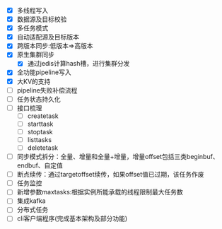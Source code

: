 - [x] 多线程写入
- [x] 数据源及目标校验
- [x] 多任务模式
- [x] 自动适配源及目标版本
- [x] 跨版本同步:低版本=>高版本
- [x] 原生集群同步
  - [x] 通过jedis计算hash槽，进行集群分发 
- [x] 全功能pipeline写入
- [x] 大KV的支持
- [ ] pipeline失败补偿流程
- [ ]  任务状态持久化
- [ ] 接口梳理
  - [ ] createtask
  - [ ] starttask
  - [ ] stoptask
  - [ ] listtasks
  - [ ] deletetask  
- [ ] 同步模式拆分：全量、增量和全量+增量，增量offset包括三类beginbuf、endbuf、自定值
- [ ]  断点续传：通过targetoffset续传，如果offset值已过期，该任务作废
- [ ] 任务监控
- [ ] 新增参数maxtasks:根据实例所能承载的线程限制最大任务数
- [ ] 集成kafka
- [ ] 分布式任务
- [ ] cli客户端程序(完成基本架构及部分功能)
